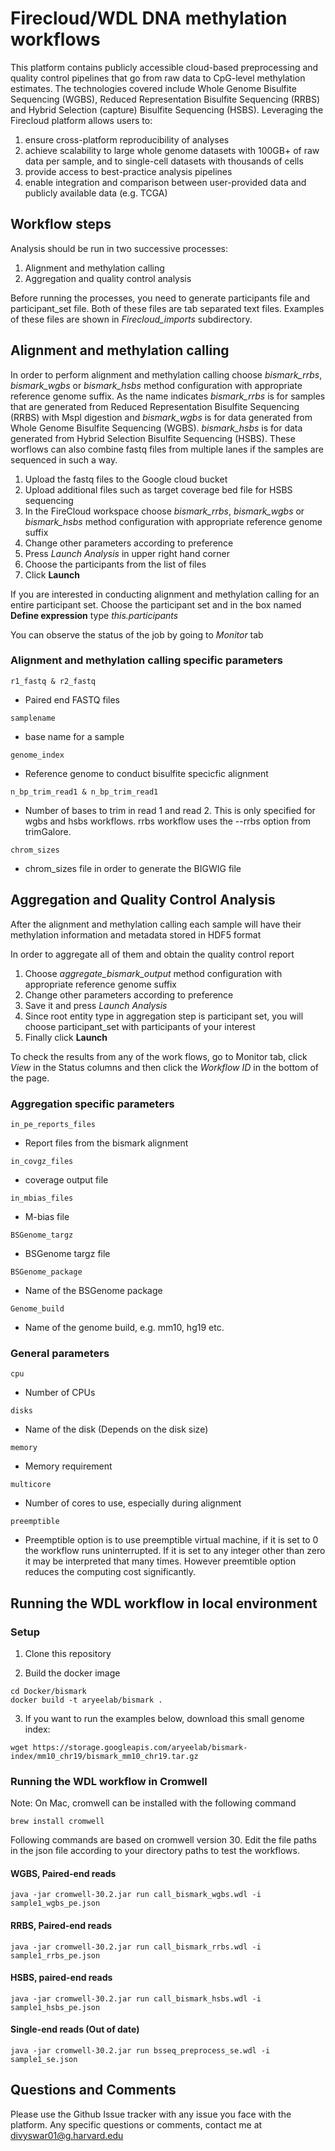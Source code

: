 # Firecloud/WDL DNA methylation workflows
This platform contains publicly accessible cloud-based preprocessing and quality control pipelines that go from raw data to CpG-level methylation estimates. The technologies covered include Whole Genome Bisulfite Sequencing (WGBS), Reduced Representation Bisulfite Sequencing (RRBS) and Hybrid Selection (capture) Bisulfite Sequencing (HSBS). Leveraging the Firecloud platform allows users to:

1) ensure cross-platform reproducibility of analyses
2) achieve scalability to large whole genome datasets with 100GB+ of raw data per sample, and to single-cell datasets with thousands of cells 
3) provide access to best-practice analysis pipelines  
4) enable integration and comparison between user-provided data and publicly available data (e.g. TCGA)


## Workflow steps
Analysis should be run in two successive processes: 
1) Alignment and methylation calling
2) Aggregation and quality control analysis


Before running the processes, you need to generate participants file and participant_set file. Both of these files are tab separated text files. Examples of these files are shown in *Firecloud_imports* subdirectory.


## Alignment and methylation calling
In order to perform alignment and methylation calling choose *bismark_rrbs*, *bismark_wgbs* or *bismark_hsbs* method configuration with appropriate reference genome suffix. As the name indicates
*bismark_rrbs* is for samples that are generated from Reduced Representation Bisulfite Sequencing (RRBS) with Mspl digestion and *bismark_wgbs* is for data generated from Whole Genome Bisulfite Sequencing (WGBS). *bismark_hsbs* is for data generated from Hybrid Selection Bisulfite Sequencing (HSBS). These worflows can also combine fastq files from multiple lanes if the samples are sequenced in such a way.


1) Upload the fastq files to the Google cloud bucket
2) Upload additional files such as target coverage bed file for HSBS sequencing
3) In the FireCloud workspace choose *bismark_rrbs*, *bismark_wgbs* or *bismark_hsbs* method configuration with appropriate reference genome suffix
4) Change other parameters according to preference
5) Press *Launch Analysis* in upper right hand corner
6) Choose the participants from the list of files
7) Click **Launch**


If you are interested in conducting alignment and methylation calling for an entire participant set. Choose the participant set and in the box named **Define expression** type *this.participants*


You can observe the status of the job by going to *Monitor* tab

### Alignment and methylation calling specific parameters
```
r1_fastq & r2_fastq
```
- Paired end FASTQ files

```
samplename
```
- base name for a sample

```
genome_index
```
- Reference genome to conduct bisulfite specicfic alignment

```
n_bp_trim_read1 & n_bp_trim_read1
```
- Number of bases to trim in read 1 and read 2. This is only specified for wgbs and hsbs workflows. rrbs workflow uses the --rrbs option from trimGalore.

```
chrom_sizes
```
- chrom_sizes file in order to generate the BIGWIG file



## Aggregation and Quality Control Analysis
After the alignment and methylation calling each sample will have their methylation information and metadata stored in HDF5 format

In order to aggregate all of them and obtain the quality control report
1) Choose *aggregate_bismark_output* method configuration with appropriate reference genome suffix
2) Change other parameters according to preference
3) Save it and press *Launch Analysis* 
4) Since root entity type in aggregation step is participant set, you will choose participant_set with participants of your interest
5) Finally click **Launch**

To check the results from any of the work flows, go to Monitor tab, click *View* in the Status columns and then click the *Workflow ID* in the bottom of the page.

### Aggregation specific parameters
```
in_pe_reports_files
```
- Report files from the bismark alignment

```
in_covgz_files
```
- coverage output file

```
in_mbias_files
```
- M-bias file

```
BSGenome_targz
```
- BSGenome targz file

```
BSGenome_package
```
- Name of the BSGenome package

```
Genome_build
```
- Name of the genome build, e.g. mm10, hg19 etc. 


### General parameters
```
cpu
```
- Number of CPUs

```
disks
```
- Name of the disk (Depends on the disk size)

```
memory
```
- Memory requirement

```
multicore
```
- Number of cores to use, especially during alignment

```
preemptible
```
- Preemptible option is to use preemptible virtual machine, if it is set to 0 the workflow runs uninterrupted. If it is set to any integer other than zero it may be interpreted that many times. However preemtible option reduces the computing cost significantly.




## Running the WDL workflow in local environment
### Setup

1. Clone this repository

2. Build the docker image

```
cd Docker/bismark
docker build -t aryeelab/bismark .
```

3. If you want to run the examples below, download this small genome index: 

```
wget https://storage.googleapis.com/aryeelab/bismark-index/mm10_chr19/bismark_mm10_chr19.tar.gz
```

### Running the WDL workflow in Cromwell

Note: On Mac, cromwell can be installed with the following command
```
brew install cromwell
```

Following commands are based on cromwell version 30. Edit the file paths in the json file according to your directory paths to test the workflows.

#### WGBS, Paired-end reads
```
java -jar cromwell-30.2.jar run call_bismark_wgbs.wdl -i sample1_wgbs_pe.json
```

#### RRBS, Paired-end reads
```
java -jar cromwell-30.2.jar run call_bismark_rrbs.wdl -i sample1_rrbs_pe.json
```


#### HSBS, paired-end reads
```
java -jar cromwell-30.2.jar run call_bismark_hsbs.wdl -i sample1_hsbs_pe.json
```

#### Single-end reads (Out of date)
```
java -jar cromwell-30.2.jar run bsseq_preprocess_se.wdl -i sample1_se.json
```


## Questions and Comments
Please use the Github Issue tracker with any issue you face with the platform. Any specific questions or comments, contact me at divyswar01@g.harvard.edu
